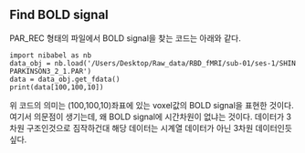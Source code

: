 ## Find BOLD signal

PAR_REC 형태의 파일에서 BOLD signal을 찾는 코드는 아래와 같다.

~~~python3
import nibabel as nb
data_obj = nb.load('/Users/Desktop/Raw_data/RBD_fMRI/sub-01/ses-1/SHIN PARKINSON3_2_1.PAR')
data = data_obj.get_fdata()
print(data[100,100,10])
~~~

위 코드의 의미는 (100,100,10)좌표에 있는 voxel값의 BOLD signal을 표현한 것이다. 여기서 의문점이 생기는데, 왜 BOLD signal에 시간차원이 없냐는 것이다. 데이터가 3차원 구조인것으로 짐작하건대 해당 데이터는 시계열 데이터가 아닌 3차원 데이터인듯 싶다.
